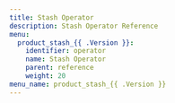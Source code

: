```yaml
---
title: Stash Operator
description: Stash Operator Reference
menu:
  product_stash_{{ .Version }}:
    identifier: operator
    name: Stash Operator
    parent: reference
    weight: 20
menu_name: product_stash_{{ .Version }}
---
```

